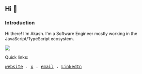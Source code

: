 ## Hi 👋

### Introduction
Hi there! I'm Akash. I'm a Software Engineer mostly working in the JavaScript/TypeScript ecosystem.

<p align=left>
  <a href="https://skillicons.dev">
    <img src="https://skillicons.dev/icons?i=typescript,react,nextjs,svelte,tailwind,nodejs,prisma,graphql,postgresql,mongodb,cloudflare,aws,docker" />
  </a>
</p>

Quick links:

<samp>
  <a href="https://akashprasad.xyz/">website</a> .
  <a href="https://twitter.com/akaaashhh9">x</a> .
  <a href="mailto:devakash256@gmail.com">email</a> .
  <a href="https://www.linkedin.com/in/akashprasad1412/">LinkedIn</a>
</samp>
